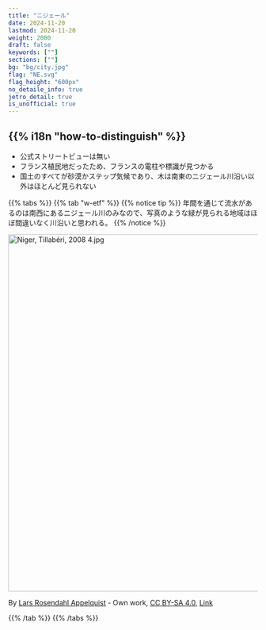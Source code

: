 ```yaml
---
title: "ニジェール"
date: 2024-11-20
lastmod: 2024-11-20
weight: 2000
draft: false
keywords: [""]
sections: [""]
bg: "bg/city.jpg"
flag: "NE.svg"
flag_height: "600px"
no_detaile_info: true
jetro_detail: true
is_unofficial: true
---
```


<div class="main-desciption country-description">
    <h2 class="section-title">{{% i18n "how-to-distinguish" %}}</h2>
    <ul class="rule-list">
        <li class="no-evidence">公式ストリートビューは無い</li>
        <li>フランス植民地だったため、フランスの電柱や標識が見つかる</li>
        <li>国土のすべてが砂漠かステップ気候であり、木は南東のニジェール川沿い以外はほとんど見られない</li>
    </ul>
</div>

{{% tabs %}}
{{% tab "w-etf" %}}
{{% notice tip %}}
年間を通じて流水があるのは南西にあるニジェール川のみなので、写真のような緑が見られる地域はほぼ間違いなく川沿いと思われる。
{{% /notice %}}
<div class="googlemap-if no-margin">
<p><a href="https://commons.wikimedia.org/wiki/File:Niger,_Tillab%C3%A9ri,_2008_4.jpg#/media/File:Niger,_Tillab%C3%A9ri,_2008_4.jpg"><img src="https://upload.wikimedia.org/wikipedia/commons/4/4c/Niger%2C_Tillab%C3%A9ri%2C_2008_4.jpg" alt="Niger, Tillabéri, 2008 4.jpg" height="720" width="960"></a></p><p>By <a href="//commons.wikimedia.org/w/index.php?title=User:Lars_Rosendahl_Appelquist&amp;action=edit&amp;redlink=1" class="new" title="User:Lars Rosendahl Appelquist (page does not exist)">Lars Rosendahl Appelquist</a> - <span class="int-own-work" lang="en">Own work</span>, <a href="https://creativecommons.org/licenses/by-sa/4.0" title="Creative Commons Attribution-Share Alike 4.0">CC BY-SA 4.0</a>, <a href="https://commons.wikimedia.org/w/index.php?curid=136247147">Link</a></p>
</div>

{{% /tab %}}
{{% /tabs %}}
